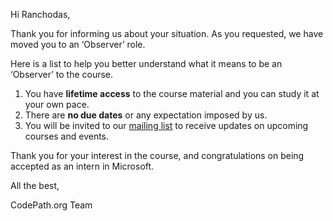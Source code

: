 Hi Ranchodas,

Thank you for informing us about your situation. As you requested, we have moved you to an ‘Observer’ role.

Here is a list to help you better understand what it means to be an ‘Observer’ to the course.

1.	You have **lifetime access** to the course material and you can study it at your own pace.
2.	There are **no due dates** or any expectation imposed by us.
3.	You will be invited to our [mailing list]( https://share.hsforms.com/1eg_EOoQpR4ObU4s8fUES2Q36gst) to receive updates on upcoming courses and events.

Thank you for your interest in the course, and congratulations on being accepted as an intern in Microsoft.

All the best,

CodePath.org Team
